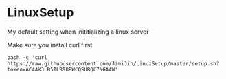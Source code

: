 # LinuxSetup
My default setting when inititializing a linux server

Make sure you install curl first

`bash -c 'curl https://raw.githubusercontent.com/JimiJin/LinuxSetup/master/setup.sh?token=AC4AK3LB5ILRRORWCQSURQC7NGA4W'`
